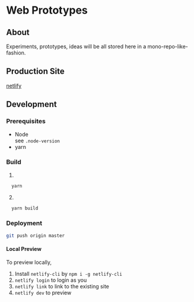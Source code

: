# Web Prototypes

## About

Experiments, prototypes, ideas will be all stored here in a mono-repo-like-fashion.

## Production Site

[netlify](https://loving-almeida-c516ee.netlify.com/)

## Development

### Prerequisites

- Node  
  see `.node-version`
- yarn

### Build

1.

```bash
  yarn
```

2.

```bash
  yarn build
```

### Deployment

```bash
git push origin master
```

#### Local Preview

To preview locally,

1. Install `netlify-cli` by `npm i -g netlify-cli`
1. `netlify login` to login as you
1. `netlify link` to link to the existing site
1. `netlify dev` to preview
